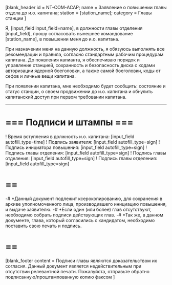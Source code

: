 [blank_header
id = NT-COM-ACAP;
name = Заявление о повышении главы отдела до и.о. капитана;
station = [station_name];
category = Главы станции
]


Я, [input_field input_field=name], в должности главы отделения [input_field], прошу согласовать нынешнее командование [station_name], в повышении меня до и.о. капитана.

При назначении меня на данную должность, я обязуюсь выполнять все рекомендации и правила, согласно стандартным рабочим процедурам капитана. До появления капианта, я обеспечиваю порядок и управление станцией, сохранность и безопасность диска с кодами авторизации ядерной боеголовки, а также самой боеголовки, коды от сефов и личные вещи капитана.

При появлении капитана, мне необходимо будет сообщить: состояние и статус станции, о своем продвижении до и.о. капитана и обнулить капитанский доступ при первом требовании капитана.

---

# === Подписи и штампы ===

! Время вступления в должность и.о. капитана: [input_field autofill_type=time]
! Подпись заявителя: [input_field autofill_type=sign]
! Подпись инициатора повышения: [input_field autofill_type=sign]
! Подпись главы отделения: [input_field autofill_type=sign]
! Подпись главы отделения: [input_field autofill_type=sign]
! Подпись главы отделения: [input_field autofill_type=sign]

# ==

-# *Данный документ подлежит ксерокопированию, для сохранения в архиве уполномоченного лица, производившего инициацию повышения, и выдаче заявителю.
-# *Если один (или более) глав отсутствуют, необходимо собрать подписи действующих глав.
-# *Так же, в данном документе, глава, который согласились с кандидатом, необходимо поставить свою печать и подпись.

# ==
[blank_footer
content = Подписи главы являются доказательством их согласия.
Данный документ является недействительным при отсутствии релевантной печати.
Пожалуйста, отправьте обратно подписанную/проштампованную копию факсом
]
